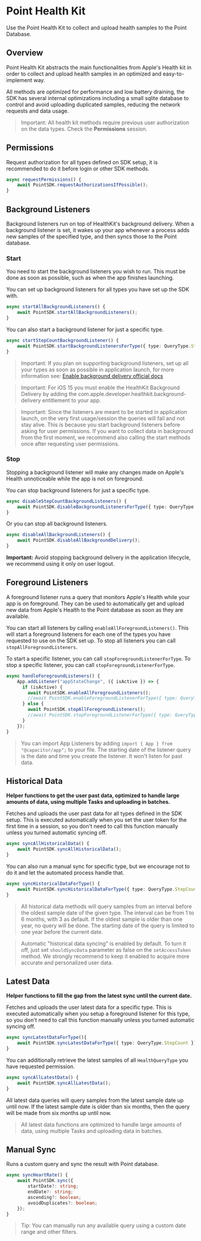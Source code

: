 # Point Health Kit

Use the Point Health Kit to collect and upload health samples to the Point Database.

## Overview

Point Health Kit abstracts the main functionalities from Apple's Health kit in order to collect and upload health samples in an optimized and easy-to-implement way.

All methods are optimized for performance and low battery draining, the SDK has several internal optimizations including a small sqlite database to control and avoid uploading duplicated samples, reducing the network requests and data usage.

> Important: All health kit methods require previous user authorization on the data types. Check the **Permissions** session.

## Permissions

Request authorization for all types defined on SDK setup, it is recommended to do it before login or other SDK methods.

```typescript
async requestPermissions() {
    await PointSDK.requestAuthorizationsIfPossible();
}
```

## Background Listeners

Background listeners run on top of HealthKit's background delivery. When a background listener is set, it wakes up your app whenever a process adds new samples of the specified type, and then syncs those to the Point database.

### Start

You need to start the background listeners you wish to run. This must be done as soon as possible, such as when the app finishes launching.

You can set up background listeners for all types you have set up the SDK with.

```typescript
async startAllBackgroundListeners() {
    await PointSDK.startAllBackgroundListeners();
}
```

You can also start a background listener for just a specific type.

```typescript
async startStepCountBackgroundListener() {
    await PointSDK.startBackgroundListenersForType({ type: QueryType.StepCount });
}
```

> Important: If you plan on supporting background listeners, set up all your types as soon as possible in application launch, for more information see: [Enable background delivery official docs](https://developer.apple.com/documentation/healthkit/hkhealthstore/1614175-enablebackgrounddelivery)

> Important: For iOS 15 you must enable the HealthKit Background Delivery by adding the com.apple.developer.healthkit.background-delivery entitlement to your app.

> Important: Since the listeners are meant to be started in application launch, on the very first usage/session the queries will fail and not stay alive. This is because you start background listeners before asking for user permissions. If you want to collect data in background from the first moment, we recommend also calling the start methods once after requesting user permissions.

### Stop

Stopping a background listener will make any changes made on Apple's Health unnoticeable while the app is not on foreground.

You can stop background listeners for just a specific type.

```typescript
async disableStepCountBackgroundListeners() {
    await PointSDK.disableBackgroundListenersForType({ type: QueryType.StepCount });
}
```

Or you can stop all background listeners.

```typescript
async disableAllBackgroundListeners() {
    await PointSDK.disableAllBackgroundDelivery();
}
```

**Important:** Avoid stopping background delivery in the application lifecycle, we recommend using it only on user logout.

## Foreground Listeners

A foreground listener runs a query that monitors Apple's Health while your app is on foreground. They can be used to automatically get and upload new data from Apple's Health to the Point database as soon as they are available.

You can start all listeners by calling `enableAllForegroundListeners()`. This will start a foreground listeners for each one of the types you have requested to use on the SDK set up.
To stop all listeners you can call `stopAllForegroundListeners`.

To start a specific listener, you can call `stopForegroundListenerForType`.
To stop a specific listener, you can call `stopForegroundListenerForType`.

```typescript
async handleForegroundListeners() {
    App.addListener("appStateChange", ({ isActive }) => {
      if (isActive) {
        await PointSDK.enableAllForegroundListeners();
        //await PointSDK.enableForegroundListenerForType({ type: QueryType.StepCount })
      } else {
        await PointSDK.stopAllForegroundListeners();
        //await PointSDK.stopForegroundListenerForType({ type: QueryType.StepCount })
      }
    });
}
```

> You can import App Listeners by adding `import { App } from "@capacitor/app";` to your file.
> The starting date of the listener query is the date and time you create the listener. It won't listen for past data.

## Historical Data

**Helper functions to get the user past data, optimized to handle large amounts of data, using multiple Tasks and uploading in batches.**

Fetches and uploads the user past data for all types defined in the SDK setup. This is executed automatically when you set the user token for the first time in a session, so you don't need to call this function manually unless you turned automatic syncing off.

```typescript
async syncAllHistoricalData() {
    await PointSDK.syncAllHistoricalData();
}
```

You can also run a manual sync for specific type, but we encourage not to do it and let the automated process handle that.

```typescript
async syncHistoricalDataForType() {
    await PointSDK.syncHistoricalDataForType({ type: QueryType.StepCount });
}
```

> All historical data methods will query samples from an interval before the oldest sample date of the given type. The interval can be from 1 to 6 months, with 3 as default. If the oldest sample is older than one year, no query will be done. The starting date of the query is limited to one year before the current date.

> Automatic "historical data syncing" is enabled by default. To turn it off, just set `shouldSyncData` parameter as false on the `setAccessToken` method. We strongly recommend to keep it enabled to acquire more accurate and personalized user data.

## Latest Data

**Helper functions to fill the gap from the latest sync until the current date.**

Fetches and uploads the user latest data for a specific type. This is executed automatically when you setup a foreground listener for this type, so you don't need to call this function manually unless you turned automatic syncing off.

```typescript
async syncLatestDataForType(){
    await PointSDK.syncLatestDataForType({ type: QueryType.StepCount });
}
```

You can additionally retrieve the latest samples of all `HealthQueryType` you have requested permission.

```typescript
async syncAllLatestData() {
    await PointSDK.syncAllLatestData();
}
```

All latest data queries will query samples from the latest sample date up until now. If the latest sample date is older than six months, then the query will be made from six months up until now.

> All latest data functions are optimized to handle large amounts of data, using multiple Tasks and uploading data in batches.

## Manual Sync

Runs a custom query and sync the result with Point database.

```typescript
async syncHeartRate() {
    await PointSDK.sync({
        startDate?: string;
        endDate?: string;
        ascending?: boolean;
        avoidDuplicates?: boolean;
    });
}
```

> Tip: You can manually run any available query using a custom date range and other filters.
